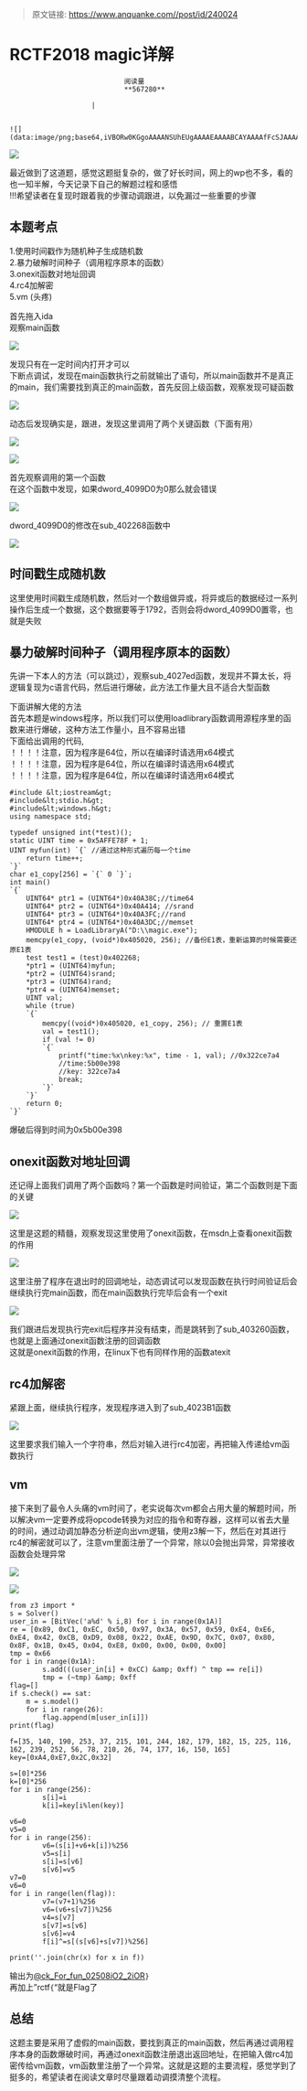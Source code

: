 > 原文链接: https://www.anquanke.com//post/id/240024 


# RCTF2018 magic详解


                                阅读量   
                                **567280**
                            
                        |
                        
                                                                                                                                    ![](data:image/png;base64,iVBORw0KGgoAAAANSUhEUgAAAAEAAAABCAYAAAAfFcSJAAAAAXNSR0IArs4c6QAAAARnQU1BAACxjwv8YQUAAAAJcEhZcwAADsQAAA7EAZUrDhsAAAANSURBVBhXYzh8+PB/AAffA0nNPuCLAAAAAElFTkSuQmCC)
                                                                                            



[![](https://p0.ssl.qhimg.com/t0158bf477f481a71a5.jpg)](https://p0.ssl.qhimg.com/t0158bf477f481a71a5.jpg)



最近做到了这道题，感觉这题挺复杂的，做了好长时间，网上的wp也不多，看的也一知半解，今天记录下自己的解题过程和感悟<br>
!!!希望读者在复现时跟着我的步骤动调跟进，以免漏过一些重要的步骤

## 本题考点

1.使用时间戳作为随机种子生成随机数<br>
2.暴力破解时间种子（调用程序原本的函数）<br>
3.onexit函数对地址回调<br>
4.rc4加解密<br>
5.vm (头疼)

首先拖入ida<br>
观察main函数

[![](https://p0.ssl.qhimg.com/t018bd93be6f18d5938.png)](https://p0.ssl.qhimg.com/t018bd93be6f18d5938.png)

发现只有在一定时间内打开才可以<br>
下断点调试，发现在main函数执行之前就输出了语句，所以main函数并不是真正的main，我们需要找到真正的main函数，首先反回上级函数，观察发现可疑函数

[![](https://p4.ssl.qhimg.com/t01c411b94a324f69aa.png)](https://p4.ssl.qhimg.com/t01c411b94a324f69aa.png)

动态后发现确实是，跟进，发现这里调用了两个关键函数（下面有用）

[![](https://p1.ssl.qhimg.com/t014b6057ddaf68ac4d.png)](https://p1.ssl.qhimg.com/t014b6057ddaf68ac4d.png)

[![](https://p3.ssl.qhimg.com/t01b9edcc1b16dca01a.png)](https://p3.ssl.qhimg.com/t01b9edcc1b16dca01a.png)

首先观察调用的第一个函数<br>
在这个函数中发现，如果dword_4099D0为0那么就会错误

[![](https://p2.ssl.qhimg.com/t01b9428762523f0db4.png)](https://p2.ssl.qhimg.com/t01b9428762523f0db4.png)

dword_4099D0的修改在sub_402268函数中

[![](https://p1.ssl.qhimg.com/t01e0515ef53263e49b.png)](https://p1.ssl.qhimg.com/t01e0515ef53263e49b.png)



## 时间戳生成随机数

这里使用时间戳生成随机数，然后对一个数组做异或，将异或后的数据经过一系列操作后生成一个数据，这个数据要等于1792，否则会将dword_4099D0置零，也就是失败



## 暴力破解时间种子（调用程序原本的函数）

先讲一下本人的方法（可以跳过），观察sub_4027ed函数，发现并不算太长，将逻辑复现为c语言代码，然后进行爆破，此方法工作量大且不适合大型函数

下面讲解大佬的方法<br>
首先本题是windows程序，所以我们可以使用loadlibrary函数调用源程序里的函数来进行爆破，这种方法工作量小，且不容易出错<br>
下面给出调用的代码,<br>
！！！！注意，因为程序是64位，所以在编译时请选用x64模式<br>
！！！！注意，因为程序是64位，所以在编译时请选用x64模式<br>
！！！！注意，因为程序是64位，所以在编译时请选用x64模式

```
#include &lt;iostream&gt;
#include&lt;stdio.h&gt;
#include&lt;windows.h&gt;
using namespace std;

typedef unsigned int(*test)();
static UINT time = 0x5AFFE78F + 1;
UINT myfun(int) `{` //通过这种形式遍历每一个time
    return time++;
`}`
char e1_copy[256] = `{` 0 `}`;
int main()
`{`
    UINT64* ptr1 = (UINT64*)0x40A38C;//time64
    UINT64* ptr2 = (UINT64*)0x40A414; //srand
    UINT64* ptr3 = (UINT64*)0x40A3FC;//rand
    UINT64* ptr4 = (UINT64*)0x40A3DC;//memset
    HMODULE h = LoadLibraryA("D:\\magic.exe");
    memcpy(e1_copy, (void*)0x405020, 256); //备份E1表，重新运算的时候需要还原E1表
    test test1 = (test)0x402268;
    *ptr1 = (UINT64)myfun;
    *ptr2 = (UINT64)srand;
    *ptr3 = (UINT64)rand;
    *ptr4 = (UINT64)memset;
    UINT val;
    while (true)
    `{`
        memcpy((void*)0x405020, e1_copy, 256); // 重置E1表
        val = test1();
        if (val != 0)
        `{`
            printf("time:%x\nkey:%x", time - 1, val); //0x322ce7a4
            //time:5b00e398
            //key: 322ce7a4
            break;
        `}`
    `}`
    return 0;
`}`
```

爆破后得到时间为0x5b00e398



## onexit函数对地址回调

还记得上面我们调用了两个函数吗？第一个函数是时间验证，第二个函数则是下面的关键

[![](https://p3.ssl.qhimg.com/t0160d20ab46e555575.png)](https://p3.ssl.qhimg.com/t0160d20ab46e555575.png)

这里是这题的精髓，观察发现这里使用了onexit函数，在msdn上查看onexit函数的作用

[![](https://p1.ssl.qhimg.com/t011f9ec752bdfd3fe7.png)](https://p1.ssl.qhimg.com/t011f9ec752bdfd3fe7.png)

这里注册了程序在退出时的回调地址，动态调试可以发现函数在执行时间验证后会继续执行完main函数，而在main函数执行完毕后会有一个exit

[![](https://p1.ssl.qhimg.com/t01299b5efe2642cd10.png)](https://p1.ssl.qhimg.com/t01299b5efe2642cd10.png)

我们跟进后发现执行完exit后程序并没有结束，而是跳转到了sub_403260函数，也就是上面通过onexit函数注册的回调函数<br>
这就是onexit函数的作用，在linux下也有同样作用的函数atexit



## rc4加解密

紧跟上面，继续执行程序，发现程序进入到了sub_4023B1函数

[![](https://p0.ssl.qhimg.com/t010cc269183033e882.png)](https://p0.ssl.qhimg.com/t010cc269183033e882.png)

这里要求我们输入一个字符串，然后对输入进行rc4加密，再把输入传递给vm函数执行



## vm

接下来到了最令人头痛的vm时间了，老实说每次vm都会占用大量的解题时间，所以解决vm一定要养成将opcode转换为对应的指令和寄存器，这样可以省去大量的时间，通过动调加静态分析逆向出vm逻辑，使用z3解一下，然后在对其进行rc4的解密就可以了，注意vm里面注册了一个异常，除以0会抛出异常，异常接收函数会处理异常

[![](https://p5.ssl.qhimg.com/t01afd646739f2c6e7d.png)](https://p5.ssl.qhimg.com/t01afd646739f2c6e7d.png)

[![](https://p4.ssl.qhimg.com/t01ece15cec4b8b4213.png)](https://p4.ssl.qhimg.com/t01ece15cec4b8b4213.png)

```
from z3 import *
s = Solver()
user_in = [BitVec('a%d' % i,8) for i in range(0x1A)]
re = [0x89, 0xC1, 0xEC, 0x50, 0x97, 0x3A, 0x57, 0x59, 0xE4, 0xE6, 0xE4, 0x42, 0xCB, 0xD9, 0x08, 0x22, 0xAE, 0x9D, 0x7C, 0x07, 0x80, 0x8F, 0x1B, 0x45, 0x04, 0xE8, 0x00, 0x00, 0x00, 0x00]
tmp = 0x66
for i in range(0x1A):
        s.add(((user_in[i] + 0xCC) &amp; 0xff) ^ tmp == re[i])
        tmp = (~tmp) &amp; 0xff
flag=[]
if s.check() == sat:
    m = s.model()
    for i in range(26):
        flag.append(m[user_in[i]])
print(flag)

f=[35, 140, 190, 253, 37, 215, 101, 244, 182, 179, 182, 15, 225, 116, 162, 239, 252, 56, 78, 210, 26, 74, 177, 16, 150, 165]
key=[0xA4,0xE7,0x2C,0x32]

s=[0]*256
k=[0]*256
for i in range(256):
        s[i]=i
        k[i]=key[i%len(key)]

v6=0
v5=0
for i in range(256):
        v6=(s[i]+v6+k[i])%256
        v5=s[i]
        s[i]=s[v6]
        s[v6]=v5
v7=0
v6=0
for i in range(len(flag)):
        v7=(v7+1)%256
        v6=(v6+s[v7])%256
        v4=s[v7]
        s[v7]=s[v6]
        s[v6]=v4
        f[i]^=s[(s[v6]+s[v7])%256]

print(''.join(chr(x) for x in f))
```

输出为[@ck_For_fun_02508iO2_2iOR](https://github.com/ck_For_fun_02508iO2_2iOR)`}`<br>
再加上”rctf`{`“就是Flag了



## 总结

这题主要是采用了虚假的main函数，要找到真正的main函数，然后再通过调用程序本身的函数爆破时间，再通过onexit函数注册退出返回地址，在把输入做rc4加密传给vm函数，vm函数里注册了一个异常。这就是这题的主要流程，感觉学到了挺多的，希望读者在阅读文章时尽量跟着动调摸清整个流程。
